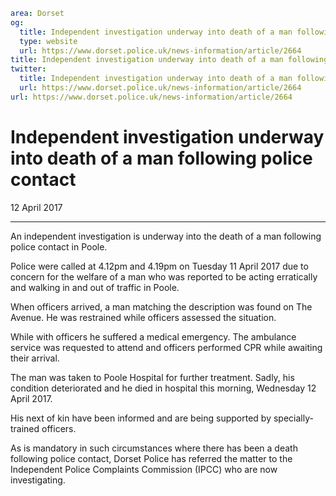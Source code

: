 ```yaml
area: Dorset
og:
  title: Independent investigation underway into death of a man following police contact
  type: website
  url: https://www.dorset.police.uk/news-information/article/2664
title: Independent investigation underway into death of a man following police contact |
twitter:
  title: Independent investigation underway into death of a man following police contact
  url: https://www.dorset.police.uk/news-information/article/2664
url: https://www.dorset.police.uk/news-information/article/2664
```

# Independent investigation underway into death of a man following police contact

12 April 2017

* * *

An independent investigation is underway into the death of a man following police contact in Poole.

Police were called at 4.12pm and 4.19pm on Tuesday 11 April 2017 due to concern for the welfare of a man who was reported to be acting erratically and walking in and out of traffic in Poole.

When officers arrived, a man matching the description was found on The Avenue. He was restrained while officers assessed the situation.

While with officers he suffered a medical emergency. The ambulance service was requested to attend and officers performed CPR while awaiting their arrival.

The man was taken to Poole Hospital for further treatment. Sadly, his condition deteriorated and he died in hospital this morning, Wednesday 12 April 2017.

His next of kin have been informed and are being supported by specially-trained officers.

As is mandatory in such circumstances where there has been a death following police contact, Dorset Police has referred the matter to the Independent Police Complaints Commission (IPCC) who are now investigating.
